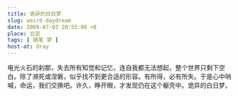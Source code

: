 ```yaml
---
title: 诡异的白日梦
slug: weird-daydream
date: 2009-07-03 20:55:00 +8
place: 北京
tags: [ 随笔 梦 ]
host-at: Oray
---
```

电光火石的刹那，失去所有知觉和记忆，连自我都无法想起，整个世界只剩下空白。除了濒死或涅磐，似乎找不到更合适的形容。有所得，必有所失。于是心中呐喊，命运，我们交换吧。许久，睁开眼，才发现仍在这个躯壳中。诡异的白日梦。
